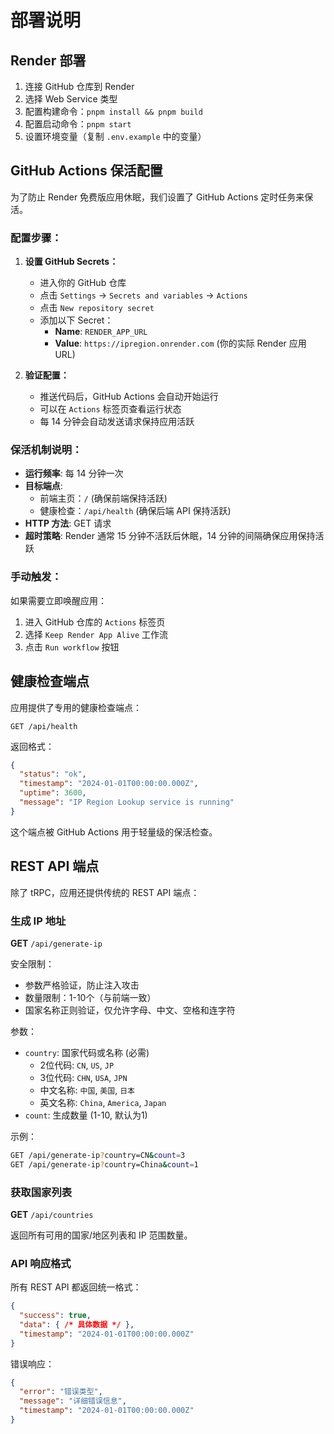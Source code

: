 # 部署说明

## Render 部署

1. 连接 GitHub 仓库到 Render
2. 选择 Web Service 类型
3. 配置构建命令：`pnpm install && pnpm build`
4. 配置启动命令：`pnpm start`
5. 设置环境变量（复制 `.env.example` 中的变量）

## GitHub Actions 保活配置

为了防止 Render 免费版应用休眠，我们设置了 GitHub Actions 定时任务来保活。

### 配置步骤：

1. **设置 GitHub Secrets：**
   - 进入你的 GitHub 仓库
   - 点击 `Settings` → `Secrets and variables` → `Actions`
   - 点击 `New repository secret`
   - 添加以下 Secret：
     - **Name**: `RENDER_APP_URL`
     - **Value**: `https://ipregion.onrender.com` (你的实际 Render 应用 URL)

2. **验证配置：**
   - 推送代码后，GitHub Actions 会自动开始运行
   - 可以在 `Actions` 标签页查看运行状态
   - 每 14 分钟会自动发送请求保持应用活跃

### 保活机制说明：

- **运行频率**: 每 14 分钟一次
- **目标端点**: 
  - 前端主页：`/` (确保前端保持活跃)
  - 健康检查：`/api/health` (确保后端 API 保持活跃)
- **HTTP 方法**: GET 请求
- **超时策略**: Render 通常 15 分钟不活跃后休眠，14 分钟的间隔确保应用保持活跃

### 手动触发：

如果需要立即唤醒应用：
1. 进入 GitHub 仓库的 `Actions` 标签页
2. 选择 `Keep Render App Alive` 工作流
3. 点击 `Run workflow` 按钮

## 健康检查端点

应用提供了专用的健康检查端点：

```
GET /api/health
```

返回格式：
```json
{
  "status": "ok",
  "timestamp": "2024-01-01T00:00:00.000Z",
  "uptime": 3600,
  "message": "IP Region Lookup service is running"
}
```

这个端点被 GitHub Actions 用于轻量级的保活检查。

## REST API 端点

除了 tRPC，应用还提供传统的 REST API 端点：

### 生成 IP 地址

**GET** `/api/generate-ip`

安全限制：
- 参数严格验证，防止注入攻击
- 数量限制：1-10个（与前端一致）
- 国家名称正则验证，仅允许字母、中文、空格和连字符

参数：
- `country`: 国家代码或名称 (必需)
  - 2位代码: `CN`, `US`, `JP`
  - 3位代码: `CHN`, `USA`, `JPN`  
  - 中文名称: `中国`, `美国`, `日本`
  - 英文名称: `China`, `America`, `Japan`
- `count`: 生成数量 (1-10, 默认为1)

示例：
```bash
GET /api/generate-ip?country=CN&count=3
GET /api/generate-ip?country=China&count=1
```

### 获取国家列表

**GET** `/api/countries`

返回所有可用的国家/地区列表和 IP 范围数量。

### API 响应格式

所有 REST API 都返回统一格式：

```json
{
  "success": true,
  "data": { /* 具体数据 */ },
  "timestamp": "2024-01-01T00:00:00.000Z"
}
```

错误响应：
```json
{
  "error": "错误类型",
  "message": "详细错误信息",
  "timestamp": "2024-01-01T00:00:00.000Z"
}
``` 